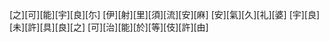 [之][可][能][宇][良][尓] [伊][射][里][須][流][安][麻] [安][氣][久][礼][婆] [宇][良][未][許][具][良][之] [可][治][能][於][等][伎][許][由]
